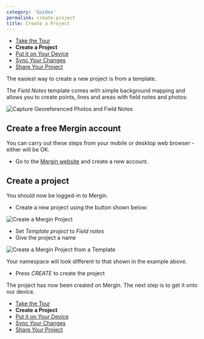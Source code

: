 ```yaml
---
category: 'Guides'
permalink: create-project
title: Create a Project
---
```


* [Take the Tour](./take-the-tour)
* **Create a Project**
* [Put it on Your Device](./put-project-on-device)
* [Sync Your Changes](./sync-changes)
* [Share Your Project](./share-project)

The easiest way to create a new project is from a template.

The *Field Notes* template comes with simple background mapping and allows 
you to create points, lines and areas with field notes and photos: 

![Capture Georeferenced Photos and Field Notes](../images/capture-georeferenced-photos-and-field-notes.png)


## Create a free Mergin account

You can carry out these steps from your mobile or desktop web browser - 
either will be OK.

* Go to the <a href="https://public.cloudmergin.com/" target=_blank>Mergin 
website</a> and create a new account.


## Create a project

You should now be logged-in to Mergin. 

* Create a new project using the button shown below:

![Create a Mergin Project](../images/create-mergin-project.png)

* Set *Template project* to *Field notes*
* Give the project a name

![Create a Mergin Project from a Template](../images/create-mergin-project-from-template.png)

Your namespace will look different to that shown in the example above. 

* Press *CREATE* to create the project

The project has now been created on Mergin. The next step is to get it onto 
our device.

* [Take the Tour](./take-the-tour)
* **Create a Project**
* [Put it on Your Device](./put-project-on-device)
* [Sync Your Changes](./sync-changes)
* [Share Your Project](./share-project)
